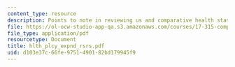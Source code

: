 ```yaml
---
content_type: resource
description: Points to note in reviewing us and comparative health status data.
file: https://ol-ocw-studio-app-qa.s3.amazonaws.com/courses/17-315-comparative-health-policy-fall-2004/d103e37c66fe9751490182bd179945f9_hlth_plcy_expnd_rsrs.pdf
file_type: application/pdf
resourcetype: Document
title: hlth_plcy_expnd_rsrs.pdf
uid: d103e37c-66fe-9751-4901-82bd179945f9
---
```

